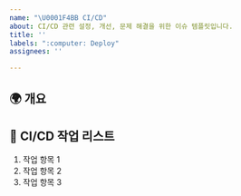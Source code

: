 ```yaml
---
name: "\U0001F4BB CI/CD"
about: CI/CD 관련 설정, 개선, 문제 해결을 위한 이슈 템플릿입니다.
title: ''
labels: ":computer: Deploy"
assignees: ''

---
```


## 🌍 개요
<!-- CI/CD 작업을 간략히 설명해주세요 -->

## 🔄 CI/CD 작업 리스트
<!-- CI/CD 작업으로 인해 수행해야 할 주요 작업 항목들을 나열해주세요. -->
1. 작업 항목 1
2. 작업 항목 2
3. 작업 항목 3
